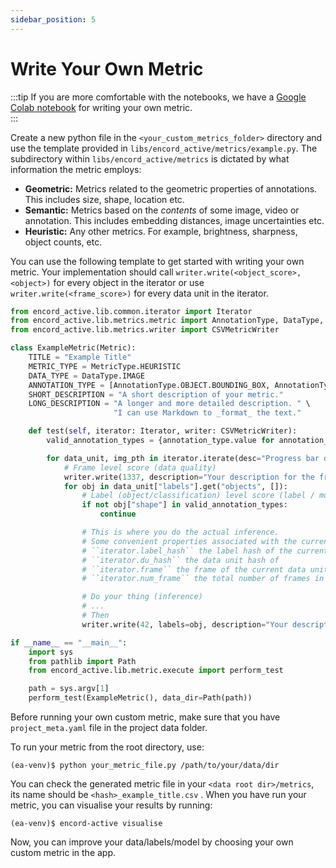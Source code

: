 ```yaml
---
sidebar_position: 5
---
```


# Write Your Own Metric

:::tip
If you are more comfortable with the notebooks, we have a 
[Google Colab notebook](https://colab.research.google.com/drive/1tAqGGSY0sZfwec2Vp4ThvgLKIefy3-4b?usp=sharing) 
for writing your own metric.  
:::

Create a new python file in the `<your_custom_metrics_folder>` directory and use the template provided in 
`libs/encord_active/metrics/example.py`. The subdirectory within `libs/encord_active/metrics` is dictated by what
information the metric employs:

- **Geometric:** Metrics related to the geometric properties of annotations.
  This includes size, shape, location etc.
- **Semantic:** Metrics based on the _contents_ of some image, video or annotation.
  This includes embedding distances, image uncertainties etc.
- **Heuristic:** Any other metrics. For example, brightness, sharpness, object counts, etc.

You can use the following template to get started with writing your own metric.
Your implementation should call `writer.write(<object_score>, <object>)` for every object in the iterator or use `writer.write(<frame_score>)` for every data unit in the iterator.

```python
from encord_active.lib.common.iterator import Iterator
from encord_active.lib.metrics.metric import AnnotationType, DataType, MetricType, Metric
from encord_active.lib.metrics.writer import CSVMetricWriter

class ExampleMetric(Metric):
    TITLE = "Example Title"
    METRIC_TYPE = MetricType.HEURISTIC
    DATA_TYPE = DataType.IMAGE
    ANNOTATION_TYPE = [AnnotationType.OBJECT.BOUNDING_BOX, AnnotationType.OBJECT.POLYGON]
    SHORT_DESCRIPTION = "A short description of your metric."
    LONG_DESCRIPTION = "A longer and more detailed description. " \
                       "I can use Markdown to _format_ the text."

    def test(self, iterator: Iterator, writer: CSVMetricWriter):
        valid_annotation_types = {annotation_type.value for annotation_type in self.ANNOTATION_TYPE}

        for data_unit, img_pth in iterator.iterate(desc="Progress bar description"):
            # Frame level score (data quality)
            writer.write(1337, description="Your description for the frame [can be omitted]")
            for obj in data_unit["labels"].get("objects", []):
                # Label (object/classification) level score (label / model prediction quality)
                if not obj["shape"] in valid_annotation_types:
                    continue

                # This is where you do the actual inference.
                # Some convenient properties associated with the current data.
                # ``iterator.label_hash`` the label hash of the current data unit
                # ``iterator.du_hash`` the data unit hash of
                # ``iterator.frame`` the frame of the current data unit hash of
                # ``iterator.num_frame`` the total number of frames in the label row.

                # Do your thing (inference)
                # ...
                # Then
                writer.write(42, labels=obj, description="Your description of the score [can be omitted]")

if __name__ == "__main__":
    import sys
    from pathlib import Path
    from encord_active.lib.metric.execute import perform_test

    path = sys.argv[1]
    perform_test(ExampleMetric(), data_dir=Path(path))
```

Before running your own custom metric, make sure that you have `project_meta.yaml` file in the project data folder.

To run your metric from the root directory, use:

```shell
(ea-venv)$ python your_metric_file.py /path/to/your/data/dir
```

You can check the generated metric file in your `<data root dir>/metrics`, its name should be `<hash>_example_title.csv` .
When you have run your metric, you can visualise your results by running:

```shell
(ea-venv)$ encord-active visualise
```

Now, you can improve your data/labels/model by choosing your own custom metric in the app.
